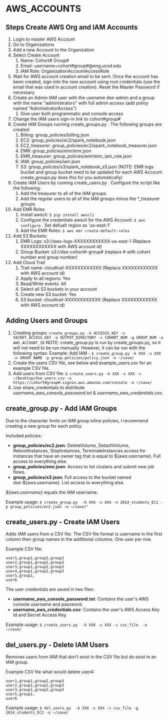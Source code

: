 AWS_ACCOUNTS
============

## Steps Create AWS Org and IAM Accounts

1. Login to master AWS Account
2. Go to Organizations
3. Add a new Account to the Organization
4. Select Create Account
    1. Name: Cohort# Group#
    2. Email: username+cohort#group#@eng.ucsd.edu
    3. IAM Role: OrganizationAccountAccessRole
4. Wait for AWS account creation email to be sent. Once the account has been created, sign into the new account using root credentials (use the email that was used in account creation). Reset the Master Password if necessary
5. Create an Admin IAM user with the usename dse-admin and a group with the name "administrators" with full admin access (add policy named "AdministratorAccess")
    1. Give user both programmatic and console access
6. Change the IAM users sign-in link to cohort#group#
7. Create IAM Groups running create_groups.py . The following groups are created:
    1. Billing: group_policies/billing.json
    2. EC2: group_policies/ec2/spark_notebook.json
    3. EC2_treasurer: group_policies/ec2/spark_notebook_treasurer.json
    4. EMR: group_policies/emr/emr.json
    5. EMR_treasurer: group_policies/emr/emr_iam_role.json
    6. IAM: group_policies/iam.json
    7. S3: group_policies/s3/spark_notebook_s3.json (NOTE: EMR logs bucket and group bucket need to be updated for each AWS Account. create_groups.py does this for you automatically)
8. Create IAM Users by running create_users.py . Configure the script like the following:
    1. Add the treasurer to all of the IAM groups
    2. Add the regular users to all of the IAM groups minus the *_treasurer groups
9. Add EMR Roles
    1. Install awscli: `$ pip install awscli`
    2. Configure the credentials awscli for the AWS Account: `$ aws configure` . Set defualt region as 'us-east-1'
    3. Add the EMR Roles: `$ aws emr create-default-roles`
10. Add S3 Buckets:
    1. EMR Logs: s3://aws-logs-XXXXXXXXXXXX-us-east-1 (Replace XXXXXXXXXXXX with AWS account id)
    2. Group Bucket: s3://dse-cohort#-group# (replace # with cohort number and group number)
11. Add Cloud Trail
    1. Trail name: cloudtrail-XXXXXXXXXXXX (Replace XXXXXXXXXXXX with AWS account id)
    2. Apply to all regions: Yes
    3. Read/Write events: All
    4. Select all S3 buckets in your account
    5. Create new S3 bucket: Yes
    6. S3 bucket: cloudtrail-XXXXXXXXXXXX (Replace XXXXXXXXXXXX with AWS account id)
    

## Adding Users and Groups

1. Creating groups: `create_groups.py -k ACCESSS_KEY -s SECRET_ACCESS_KEY -o OUTPUT_DIRECTORY -c COHORT_NUM -g GROUP_NUM -a AWS_ACCOUNT_ID`
    NOTE: create_group.py is run by create_groups.py, so it will not need to be run manually. However, it can be run with the following syntax: 
    Example: Add IAM - `$ create_group.py -k XXX -s XXX -n GROUP_NAME -p group_policies/policy.json -o ~/save/`
2. Create the users CSV file, see below and example_users.csv for an example CSV file.
3. Add users from CSV file: `$ create_users.py -k XXX -s XXX -c ~/Desktop/dse_users.csv -u https://cohort#group#.signin.aws.amazon.com/console -o ~/save/`
4. Use share_credentials to distribute *username_aws_console_password.txt* & *username_aws_credentials.csv*.


## create_group.py - Add IAM Groups
Due to the character limits on IAM group inline policies, I recommend creating a new group for each policy. 

Included policies:

* **group_policies/ec2.json**: DeleteVolume, DetachVolume, RebootInstances, StopInstances, TerminateInstances access for instances that have an owner tag that is equal to ${aws:username}. Full access to everything else.
* **group_policies/emr.json**: Access to list clusters and submit new job flows.
* **group_policies/s3.json**: Full access to the bucket named dse-${aws:username}. List access to everything else.

*${aws:username}* equals the IAM username.

Example usage: `$ create_group.py  -k XXX -s XXX -n 2014_students_EC2 -p group_policies/ec2.json -o ~/save/"`


## create_users.py - Create IAM Users

Adds IAM users from a CSV file. The CSV file format is username in the first column then group names in the additional columns. One user per row.

Example CSV file:

```
user1,group1,group2,group3
user2,group1,group2,group3
user3,group1,group2,group3
user4,group1,group2,group3
user5,group1,
user6
```

The user credentials are saved in two files:

* **username_aws_console_password.txt**: Contains the user's AWS console username and password.
* **username_aws_credentials.csv**: Contains the user's AWS Access Key Id and Secret Access Key. 

Example usage: `$ create_users.py  -k XXX -s XXX -c csv_file  -o ~/save/`


## del_users.py - Delete IAM Users

Removes users from IAM that don't exist in the CSV file but do exist in an IAM group.

Example CSV file what would delete user4:

```
user1,group1,group2,group3
user2,group1,group2,group3
user3,group1,group2,group3
user5,group1,
user6
```

Example usage:  `$ del_users.py  -k XXX -s XXX -c csv_file -g 2014_students_EC2 -o ~/save/`
